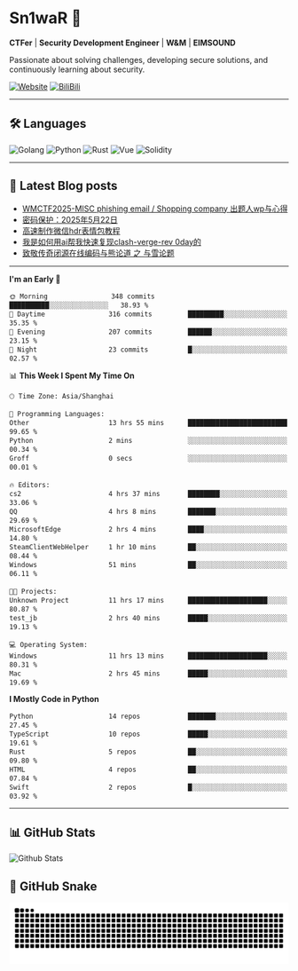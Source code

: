 # Sn1waR 👋

**CTFer** | **Security Development Engineer** | **W&M** | **EIMSOUND**

Passionate about solving challenges, developing secure solutions, and continuously learning about security.

[![Website](https://img.shields.io/website?url=https%3A%2F%2Fwww.snowywar.top)](https://www.snowywar.top) 
[![BiliBili](https://img.shields.io/badge/BiliBili-哔哩哔哩-00A1D6?style=flat&logo=bilibili&logoColor=white)](https://space.bilibili.com/8389161)  

---

## 🛠️ Languages
![Golang](https://img.shields.io/badge/-Golang-00ADD8?style=flat&logo=go&logoColor=white)
![Python](https://img.shields.io/badge/-Python-3776AB?style=flat&logo=python&logoColor=white)
![Rust](https://img.shields.io/badge/-Rust-000000?style=flat&logo=rust&logoColor=white)
![Vue](https://img.shields.io/badge/-Vue.js-4FC08D?style=flat&logo=vue.js&logoColor=white)
![Solidity](https://img.shields.io/badge/-Solidity-363636?style=flat&logo=solidity&logoColor=white)

---
## 📖 Latest Blog posts
<!-- BLOG-POST-LIST:START -->
- [WMCTF2025-MISC phishing email / Shopping company 出题人wp与心得](https://www.snowywar.top/4622.html)
- [密码保护：2025年5月22日](https://www.snowywar.top/4616.html)
- [高速制作微信hdr表情包教程](https://www.snowywar.top/4612.html)
- [我是如何用ai帮我快速复现clash-verge-rev 0day的](https://www.snowywar.top/4595.html)
- [致敬传奇闭源在线编码与熊论道 之 与雪论题](https://www.snowywar.top/4590.html)
<!-- BLOG-POST-LIST:END -->
---
<!--START_SECTION:waka-->
**I'm an Early 🐤** 

```text
🌞 Morning                348 commits         ██████████░░░░░░░░░░░░░░░   38.93 % 
🌆 Daytime                316 commits         █████████░░░░░░░░░░░░░░░░   35.35 % 
🌃 Evening                207 commits         ██████░░░░░░░░░░░░░░░░░░░   23.15 % 
🌙 Night                  23 commits          █░░░░░░░░░░░░░░░░░░░░░░░░   02.57 % 
```


📊 **This Week I Spent My Time On** 

```text
🕑︎ Time Zone: Asia/Shanghai

💬 Programming Languages: 
Other                    13 hrs 55 mins      █████████████████████████   99.65 % 
Python                   2 mins              ░░░░░░░░░░░░░░░░░░░░░░░░░   00.34 % 
Groff                    0 secs              ░░░░░░░░░░░░░░░░░░░░░░░░░   00.01 % 

🔥 Editors: 
cs2                      4 hrs 37 mins       ████████░░░░░░░░░░░░░░░░░   33.06 % 
QQ                       4 hrs 8 mins        ███████░░░░░░░░░░░░░░░░░░   29.69 % 
MicrosoftEdge            2 hrs 4 mins        ████░░░░░░░░░░░░░░░░░░░░░   14.80 % 
SteamClientWebHelper     1 hr 10 mins        ██░░░░░░░░░░░░░░░░░░░░░░░   08.44 % 
Windows                  51 mins             ██░░░░░░░░░░░░░░░░░░░░░░░   06.11 % 

🐱‍💻 Projects: 
Unknown Project          11 hrs 17 mins      ████████████████████░░░░░   80.87 % 
test_jb                  2 hrs 40 mins       █████░░░░░░░░░░░░░░░░░░░░   19.13 % 

💻 Operating System: 
Windows                  11 hrs 13 mins      ████████████████████░░░░░   80.31 % 
Mac                      2 hrs 45 mins       █████░░░░░░░░░░░░░░░░░░░░   19.69 % 
```

**I Mostly Code in Python** 

```text
Python                   14 repos            ███████░░░░░░░░░░░░░░░░░░   27.45 % 
TypeScript               10 repos            █████░░░░░░░░░░░░░░░░░░░░   19.61 % 
Rust                     5 repos             ██░░░░░░░░░░░░░░░░░░░░░░░   09.80 % 
HTML                     4 repos             ██░░░░░░░░░░░░░░░░░░░░░░░   07.84 % 
Swift                    2 repos             █░░░░░░░░░░░░░░░░░░░░░░░░   03.92 % 
```




<!--END_SECTION:waka-->
---

## 📊 GitHub Stats
![Github Stats](https://github-readme-stats.vercel.app/api?username=jiayuqi7813&show_icons=true&theme=radical)

## 🐍 GitHub Snake
<picture>
  <source media="(prefers-color-scheme: dark)" srcset="https://raw.githubusercontent.com/jiayuqi7813/jiayuqi7813/output/github-contribution-grid-snake-dark.svg">
  <source media="(prefers-color-scheme: light)" srcset="https://raw.githubusercontent.com/jiayuqi7813/jiayuqi7813/output/github-contribution-grid-snake.svg">
  <img alt="github contribution grid snake animation" src="https://raw.githubusercontent.com/jiayuqi7813/jiayuqi7813/output/github-contribution-grid-snake.svg">
</picture>

